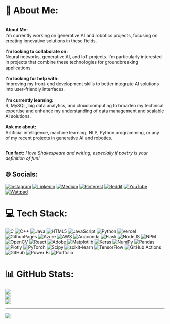 # 💫 About Me:
<br>**About Me:**<br>I'm currently working on generative AI and robotics projects, focusing on creating innovative solutions in these fields.<br><br>**I'm looking to collaborate on:**<br>Neural networks, generative AI, and IoT projects. I'm particularly interested in projects that combine these technologies for groundbreaking applications.<br><br>**I'm looking for help with:**<br>Improving my front-end development skills to better integrate AI solutions into user-friendly interfaces.<br><br>**I'm currently learning:**<br>R, MySQL, big data analytics, and cloud computing to broaden my technical expertise and enhance my understanding of data management and scalable AI solutions.<br><br>**Ask me about:**<br>Artificial intelligence, machine learning, NLP, Python programming, or any of my recent projects in generative AI and robotics.<br>

<br>**Fun fact:** *I love Shakespeare and writing, especially if poetry is your definition of fun!*<br>

## 🌐 Socials:
[![Instagram](https://img.shields.io/badge/Instagram-%23E4405F.svg?logo=Instagram&logoColor=white)](https://instagram.com/shrinjita_paul)
[![LinkedIn](https://img.shields.io/badge/LinkedIn-%230077B5.svg?logo=linkedin&logoColor=white)](https://linkedin.com/in/shrinjita-paul-8a940a248/)
[![Medium](https://img.shields.io/badge/Medium-12100E?logo=medium&logoColor=white)](https://medium.com/@Shrinjitapaul)
[![Pinterest](https://img.shields.io/badge/Pinterest-%23E60023.svg?logo=Pinterest&logoColor=white)](https://pinterest.com/shrinjitap)
[![Reddit](https://img.shields.io/badge/Reddit-%23FF4500.svg?logo=Reddit&logoColor=white)](https://reddit.com/user/u/Sea_Organization_868)
[![YouTube](https://img.shields.io/badge/YouTube-%23FF0000.svg?logo=YouTube&logoColor=white)](https://youtube.com/@@shrinjitapaul7006)
[![Wattpad](https://img.shields.io/badge/Wattpad-%23F56D2B.svg?logo=wattpad&logoColor=white)](https://www.wattpad.com/user/YourDreamLoveLuna)

# 💻 Tech Stack:
![C](https://img.shields.io/badge/c-%2300599C.svg?style=for-the-badge&logo=c&logoColor=white)
![C++](https://img.shields.io/badge/c++-%2300599C.svg?style=for-the-badge&logo=c%2B%2B&logoColor=white)
![Java](https://img.shields.io/badge/java-%23ED8B00.svg?style=for-the-badge&logo=openjdk&logoColor=white)
![HTML5](https://img.shields.io/badge/html5-%23E34F26.svg?style=for-the-badge&logo=html5&logoColor=white)
![JavaScript](https://img.shields.io/badge/javascript-%23323330.svg?style=for-the-badge&logo=javascript&logoColor=%23F7DF1E)
![Python](https://img.shields.io/badge/python-3670A0?style=for-the-badge&logo=python&logoColor=ffdd54)
![Vercel](https://img.shields.io/badge/vercel-%23000000.svg?style=for-the-badge&logo=vercel&logoColor=white)
![GithubPages](https://img.shields.io/badge/github%20pages-121013?style=for-the-badge&logo=github&logoColor=white)
![Azure](https://img.shields.io/badge/azure-%230072C6.svg?style=for-the-badge&logo=microsoftazure&logoColor=white)
![AWS](https://img.shields.io/badge/AWS-%23FF9900.svg?style=for-the-badge&logo=amazon-aws&logoColor=white)
![Anaconda](https://img.shields.io/badge/Anaconda-%2344A833.svg?style=for-the-badge&logo=anaconda&logoColor=white)
![Flask](https://img.shields.io/badge/flask-%23000.svg?style=for-the-badge&logo=flask&logoColor=white)
![NodeJS](https://img.shields.io/badge/node.js-6DA55F?style=for-the-badge&logo=node.js&logoColor=white)
![NPM](https://img.shields.io/badge/NPM-%23CB3837.svg?style=for-the-badge&logo=npm&logoColor=white)
![OpenCV](https://img.shields.io/badge/opencv-%23white.svg?style=for-the-badge&logo=opencv&logoColor=white)
![React](https://img.shields.io/badge/react-%2320232a.svg?style=for-the-badge&logo=react&logoColor=%2361DAFB)
![Adobe](https://img.shields.io/badge/adobe-%23FF0000.svg?style=for-the-badge&logo=adobe&logoColor=white)
![Matplotlib](https://img.shields.io/badge/Matplotlib-%23ffffff.svg?style=for-the-badge&logo=Matplotlib&logoColor=black)
![Keras](https://img.shields.io/badge/Keras-%23D00000.svg?style=for-the-badge&logo=Keras&logoColor=white)
![NumPy](https://img.shields.io/badge/numpy-%23013243.svg?style=for-the-badge&logo=numpy&logoColor=white)
![Pandas](https://img.shields.io/badge/pandas-%23150458.svg?style=for-the-badge&logo=pandas&logoColor=white)
![Plotly](https://img.shields.io/badge/Plotly-%233F4F75.svg?style=for-the-badge&logo=plotly&logoColor=white)
![PyTorch](https://img.shields.io/badge/PyTorch-%23EE4C2C.svg?style=for-the-badge&logo=PyTorch&logoColor=white)
![Scipy](https://img.shields.io/badge/SciPy-%230C55A5.svg?style=for-the-badge&logo=scipy&logoColor=%white)
![scikit-learn](https://img.shields.io/badge/scikit--learn-%23F7931E.svg?style=for-the-badge&logo=scikit-learn&logoColor=white)
![TensorFlow](https://img.shields.io/badge/TensorFlow-%23FF6F00.svg?style=for-the-badge&logo=TensorFlow&logoColor=white)
![GitHub Actions](https://img.shields.io/badge/github%20actions-%232671E5.svg?style=for-the-badge&logo=githubactions&logoColor=white)
![GitHub](https://img.shields.io/badge/github-%23121011.svg?style=for-the-badge&logo=github&logoColor=white)
![Power Bi](https://img.shields.io/badge/power_bi-F2C811?style=for-the-badge&logo=powerbi&logoColor=black)
![Portfolio](https://img.shields.io/badge/Portfolio-%23000000.svg?style=for-the-badge&logo=firefox&logoColor=#FF7139)

# 📊 GitHub Stats:
![](https://github-readme-stats.vercel.app/api?username=Shrinjita&theme=dark&hide_border=false&include_all_commits=false&count_private=false)<br/>
![](https://github-readme-streak-stats.herokuapp.com/?user=Shrinjita&theme=dark&hide_border=false)<br/>
![](https://github-readme-stats.vercel.app/api/top-langs/?username=Shrinjita&theme=dark&hide_border=false&include_all_commits=false&count_private=false&layout=compact)

---
[![](https://visitcount.itsvg.in/api?id=Shrinjita&icon=0&color=0)](https://visitcount.itsvg.in)
